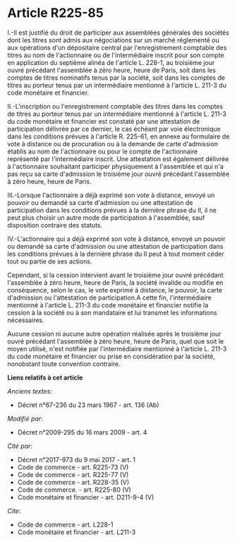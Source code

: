 # Article R225-85

I.-Il est justifié du droit de participer aux assemblées générales des sociétés dont les titres sont admis aux négociations
sur un marché réglementé ou aux opérations d'un dépositaire central par l'enregistrement comptable des titres au nom de
l'actionnaire ou de l'intermédiaire inscrit pour son compte en application du septième alinéa de l'article L. 228-1, au
troisième jour ouvré précédant l'assemblée à zéro heure, heure de Paris, soit dans les comptes de titres nominatifs tenus par
la société, soit dans les comptes de titres au porteur tenus par un intermédiaire mentionné à l'article L. 211-3 du code
monétaire et financier. 

II.-L'inscription ou l'enregistrement comptable des titres dans les comptes de titres au porteur tenus par un intermédiaire
mentionné à l'article L. 211-3 du code monétaire et financier est constaté par une attestation de participation délivrée par
ce dernier, le cas échéant par voie électronique dans les conditions prévues à l'article R. 225-61, en annexe au formulaire
de vote à distance ou de procuration ou à la demande de carte d'admission établis au nom de l'actionnaire ou pour le compte
de l'actionnaire représenté par l'intermédiaire inscrit. Une attestation est également délivrée à l'actionnaire souhaitant
participer physiquement à l'assemblée et qui n'a pas reçu sa carte d'admission le troisième jour ouvré précédant l'assemblée
à zéro heure, heure de Paris. 

III.-Lorsque l'actionnaire a déjà exprimé son vote à distance, envoyé un pouvoir ou demandé sa carte d'admission ou une
attestation de participation dans les conditions prévues à la dernière phrase du II, il ne peut plus choisir un autre mode de
participation à l'assemblée, sauf disposition contraire des statuts. 

IV.-L'actionnaire qui a déjà exprimé son vote à distance, envoyé un pouvoir ou demandé sa carte d'admission ou une
attestation de participation dans les conditions prévues à la dernière phrase du II peut à tout moment céder tout ou partie
de ses actions. 

Cependant, si la cession intervient avant le troisième jour ouvré précédant l'assemblée à zéro heure, heure de Paris, la
société invalide ou modifie en conséquence, selon le cas, le vote exprimé à distance, le pouvoir, la carte d'admission ou
l'attestation de participation.A cette fin, l'intermédiaire mentionné à l'article L. 211-3 du code monétaire et financier
notifie la cession à la société ou à son mandataire et lui transmet les informations nécessaires. 

Aucune cession ni aucune autre opération réalisée après le troisième jour ouvré précédant l'assemblée à zéro heure, heure de
Paris, quel que soit le moyen utilisé, n'est notifiée par l'intermédiaire mentionné à l'article L. 211-3 du code monétaire et
financier ou prise en considération par la société, nonobstant toute convention contraire.

**Liens relatifs à cet article**

_Anciens textes_:

  - Décret n°67-236 du 23 mars 1967 - art. 136 (Ab)

_Modifié par_:

  - Décret n°2009-295 du 16 mars 2009 - art. 4

_Cité par_:

  - Décret n°2017-973 du 9 mai 2017 - art. 1
  - Code de commerce - art. R225-73 (V)
  - Code de commerce - art. R225-77 (V)
  - Code de commerce - art. R228-35 (V)
  - Code de commerce. - art. R225-80 (V)
  - Code monétaire et financier - art. D211-9-4 (V)

_Cite_:

  - Code de commerce - art. L228-1
  - Code monétaire et financier - art. L211-3
